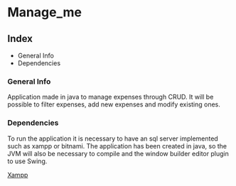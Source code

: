 # Manage_me

## Index

* General Info
* Dependencies

### General Info

Application made in java to manage expenses through CRUD.
It will be possible to filter expenses, add new expenses and modify existing ones.

### Dependencies

To run the application it is necessary to have an sql server implemented such as xampp or bitnami.
The application has been created in java, so the JVM will also be necessary to compile and the window builder editor plugin to use Swing.

[Xampp](https://www.apachefriends.org/es/download.html)
